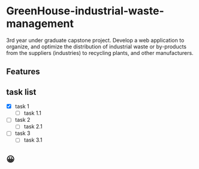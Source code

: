 # GreenHouse-industrial-waste-management
3rd year under graduate capstone project. Develop a web application to organize, and optimize the distribution of industrial waste or by-products from the suppliers (industries) to recycling plants, and other manufacturers.


## Features


## task list

 - [x] task 1
 	- [ ] task 1.1
 - [ ] task 2
 	- [ ] task 2.1
 - [ ] task 3
 	- [ ] task 3.1

## 😀



